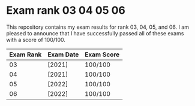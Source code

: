 # Exam rank 03 04 05 06

This repository contains my exam results for rank 03, 04, 05, and 06. I am pleased to announce that I have successfully passed all of these exams with a score of 100/100.

| Exam Rank | Exam Date       | Exam Score |
|-----------|----------------|------------|
| 03        | [2021]  | 100/100    |
| 04        | [2021]  | 100/100    |
| 05        | [2022]  | 100/100    |
| 06        | [2022]  | 100/100    |
